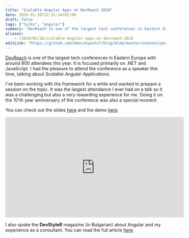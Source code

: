 ```yaml
---
title: "Scalable Angular Apps at DevReach 2018"
date: 2019-01-26T22:31:14+02:00
draft: false
tags: ["talks", "angular"]
summary: "DevReach is one of the largest tech conferences in Eastern Europe, focused on .NET and JavaScript. I had the pleasure to attend as a speaker, talking about Scalable Angular Applications."
aliases: 
    - /2019/01/26/scalable-angular-apps-at-devreach-2018
editLink: "https://github.com/deniskyashif/blog/blob/master/content/posts/2019-01-26-devreach-2018.md"
---
```


[DevReach](https://devreach.com/) is one of the largest tech conferences in Eastern Europe with around 800 attendees this year. It is focused primarily on .NET and JavaScript. I had the pleasure to attend the conference as a speaker this time, talking about _Scalable Angular Applications_.  

I've been working with the framework for a while and wanted to prepare a session on the topic. It was the largest attendance I ever had on a talk so it was a challenging but also a very rewarding experience for me. Doing it on the 10'th year anniversary of the conference was also a special moment.  

You can check out the slides [here](https://speakerdeck.com/deniskyashif/scalable-angular-applications) and the demo [here](https://github.com/deniskyashif/instructor-hub).  

<iframe width="560" height="315" src="https://www.youtube.com/embed/KM7fbLkliug" frameborder="0" allow="accelerometer; autoplay; encrypted-media; gyroscope; picture-in-picture" allowfullscreen></iframe><br />

I also spoke the **DevStyleR** magazine (in Bulgarian) about Angular and my experience as a consultant. You can read the full article [here](https://devstyler.io/blog/2018/11/16/sreshta-sas-spetsialisti-ot-ukrajna-uk-i-balgariya/).  

